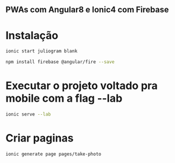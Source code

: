 ## PWAs com Angular8 e Ionic4 com Firebase

# Instalação
```sh
ionic start juliogram blank
```

```sh
npm install firebase @angular/fire --save
```
# Executar o projeto voltado pra mobile com a flag --lab
```sh
ionic serve --lab
```

# Criar paginas
```sh
ionic generate page pages/take-photo
```

